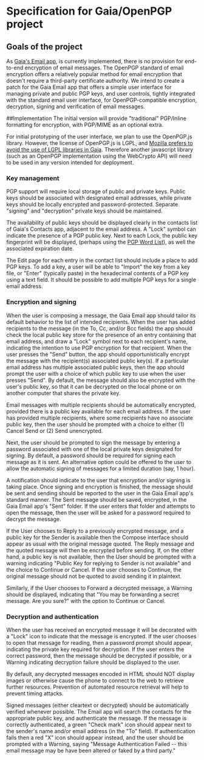 Specification for Gaia/OpenPGP project
============

## Goals of the project
As [Gaia's Email app](https://wiki.mozilla.org/Gaia/Email), is currently implemented, there is no provision for end-to-end encryption of email messages. The OpenPGP standard of email encryption offers a relatively popular method for email encryption that doesn't require a third-party certificate authority. We intend to create a patch for the Gaia Email app that offers a simple user interface for managing private and public PGP keys, and user controls, tightly integrated with the standard email user interface, for OpenPGP-compatible encryption, decryption, signing and verification of email messages.

##Implementation
The initial version will provide "traditional" PGP/Inline formatting for encryption, with PGP/MIME as an optional extra.

For initial prototyping of the user interface, we plan to use the OpenPGP.js library. However, the license of OpenPGP.js is LGPL, and [Mozilla prefers to avoid the use of LGPL libraries in Gaia](https://groups.google.com/forum/#!topic/mozilla.dev.gaia/kWBOY1WzBrw). Therefore another javascript library (such as an OpenPGP implementation using the WebCrypto API) will need to be used in any version intended for deployment.

### Key management

PGP support will require local storage of public and private keys. Public keys should be associated with designated email addresses, while private keys should be locally encrypted and password-protected. Separate "signing" and "decryption" private keys should be maintained.

The availability of public keys should be displayed clearly in the contacts list of Gaia's Contacts app, adjacent to the email address. A "Lock" symbol can indicate the presence of a PGP public key. Next to each Lock, the public key fingerprint will be displayed, (perhaps using the [PGP Word List](https://en.wikipedia.org/wiki/PGP_word_list)), as well the associated expiration date.

The Edit page for each entry in the contact list should include a place to add PGP keys. To add a key, a user will be able to "Import" the key from a key file, or "Enter" (typically paste) in the hexadecimal contents of a PGP key using a text field. It should be possible to add multiple PGP keys for a single email address.

### Encryption and signing

When the user is composing a message, the Gaia Email app should tailor its default behavior to the list of intended recipients. When the user has added recipients to the message (in the To, Cc, and/or Bcc fields) the app should check the local public key store for the presence of an entry containing that email address, and draw a "Lock" symbol next to each recipient's name, indicating the intention to use PGP encryption for that recipient. When the user presses the "Send" button, the app should opportunistically encrypt the message with the recipient(s) associated public key(s). If a particular email address has multiple associated public keys, then the app should prompt the user with a choice of which public key to use when the user presses "Send". By default, the message should also be encrypted with the user's public key, so that it can be decrypted on the local phone or on another computer that shares the private key.

Email messages with multiple recipients should be automatically encrypted, provided there is a public key available for each email address. If the user has provided multiple recipients, where some recipients have no associate public key, then the user should be prompted with a choice to either (1) Cancel Send or (2) Send unencrypted.

Next, the user should be prompted to sign the message by entering a password associated with one of the local private keys designated for signing. By default, a password should be required for signing each message as it is sent. An alternative option could be offered to the user to allow the automatic signing of messages for a limited duration (say, 1 hour).

A notification should indicate to the user that encryption and/or signing is taking place. Once signing and encryption is finished, the message should be sent and sending should be reported to the user in the Gaia Email app's standard manner. The Sent message should be saved, encrypted, in the Gaia Email app's "Sent" folder. If the user enters that folder and attempts to open the message, then the user will be asked for a password required to decrypt the message.

If the User chooses to Reply to a previously encrypted message, and a public key for the Sender is available then the Compose interface should appear as usual with the original message quoted. The Reply message and the quoted message will then be encrypted before sending. If, on the other hand, a public key is not available, then the User should be prompted with a warning indicating "Public Key for replying to Sender is not available" and the choice to Continue or Cancel. If the user chooses to Continue, the original message should not be quoted to avoid sending it in plaintext.

Similarly, if the User chooses to Forward a decrypted message, a Warning should be displayed, indicating that "You may be forwarding a secret message. Are you sure?" with the option to Continue or Cancel.

### Decryption and authentication

When the user has received an encrypted message it will be decorated with a "Lock" icon to indicate that the message is encrypted. If the user chooses to open that message for reading, then a password prompt should appear, indicating the private key required for decryption. If the user enters the correct password, then the message should be decrypted if possible, or a Warning indicating decryption failure should be displayed to the user.

By default, any decrypted messages encoded in HTML should NOT display images or otherwise cause the phone to connect to the web to retrieve further resources. Prevention of automated resource retrieval will help to prevent timing attacks.

Signed messages (either cleartext or decrypted) should be automatically verified whenever possible. The Email app will search the contacts for the appropriate public key, and authenticate the message. If the message is correctly authenticated, a green "Check mark" icon should appear next to the sender's name and/or email address (in the "To" field). If authentication fails then a red "X" icon should appear instead, and the user should be prompted with a Warning, saying "Message Authentication Failed -- this email message may be have been altered or faked by a third party."


